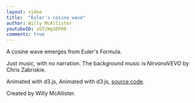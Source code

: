 ```yaml
---
layout: video
title:  "Euler's cosine wave"
author: Willy McAllister
youtubeID: zGTzWgSDFR0
comments: true
--- 
```


A cosine wave emerges from Euler's Formula. 

Just music, with no narration. The background music is *NirvanaVEVO* by Chris Zabriskie. 

Animated with d3.js, Animated with d3.js, [source code](https://github.com/willymcallister/spinningnumbers/tree/master/_articles/d3a/eulers-cosine-d3.html).

Created by Willy McAllister.